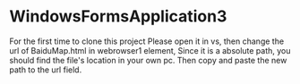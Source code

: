 # WindowsFormsApplication3
For the first time to clone this project
Please open it in vs, then change the url of BaiduMap.html in webrowser1 element,
Since it is a absolute path, you should find the file's location in your own pc.
Then copy and paste the new path to the url field.

